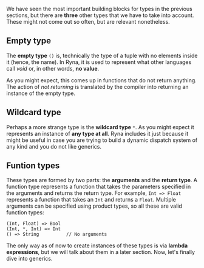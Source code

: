 We have seen the most important building blocks for types in the previous sections, but there are **three** 
other types that we have to take into account. These might not come out so often, but are relevant nonetheless.

## Empty type

The **empty type** `()` is, technically the type of a tuple with no elements inside it (hence, the name). In Ryna,
it is used to represent what other languages call *void* or, in other words, **no value**.

As you might expect, this comes up in functions that do not return anything. The action of *not returning* is translated 
by the compiler into returning an instance of the empty type.

## Wildcard type

Perhaps a more strange type is the **wildcard type** `*`. As you might expect it represents an instance of **any type at all**.
Ryna includes it just because it might be useful in case you are trying to build a dynamic dispatch system of any kind and you
do not like generics.

## Funtion types

These types are formed by two parts: the **arguments** and the **return type**. A function type represents a function that takes
the parameters specified in the arguments and returns the return type. For example, `Int => Float` represents a function that takes an
`Int` and returns a `Float`. Multiple arguments can be specified using product types, so all these are valid function types:

```
(Int, Float) => Bool
(Int, *, Int) => Int
() => String          // No arguments 
```

The only way as of now to create instances of these types is via **lambda expressions**, but we will talk about them in a later section.
Now, let's finally dive into generics.